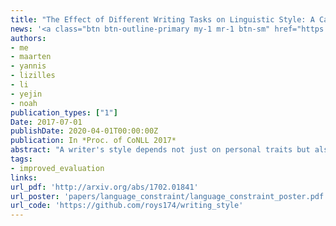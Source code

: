 ```yaml
---
title: "The Effect of Different Writing Tasks on Linguistic Style: A Case Study of the ROC Story Cloze Task"
news: '<a class="btn btn-outline-primary my-1 mr-1 btn-sm" href="https://soundcloud.com/nlp-highlights/32-the-effect-of-different-writing-tasks-on-linguistic-style-with-roy-schwartz"  target="_blank">Podcast (NLP Highlights)</a>'
authors:
- me
- maarten
- yannis
- lizilles
- li
- yejin
- noah
publication_types: ["1"]
Date: 2017-07-01
publishDate: 2020-04-01T00:00:00Z
publication: In *Proc. of CoNLL 2017*
abstract: "A writer's style depends not just on personal traits but also on her intent and mental state. In this paper, we show how variants of the same writing task can lead to measurable differences in writing style. We present a case study based on the story cloze task (Mostafazadeh et al., 2016a), where annotators were assigned similar writing tasks with different constraints: (1) writing an entire story, (2) adding a story ending for a given story context, and (3) adding an incoherent ending to a story. We show that a simple linear classifier informed by stylistic features is able to successfully distinguish among the three cases, without even looking at the story context. In addition, combining our stylistic features with language model predictions reaches state of the art performance on the story cloze challenge. Our results demonstrate that different task framings can dramatically affect the way people write."
tags:
- improved_evaluation
links:
url_pdf: 'http://arxiv.org/abs/1702.01841'
url_poster: 'papers/language_constraint/language_constraint_poster.pdf'
url_code: 'https://github.com/roys174/writing_style'
---
```

